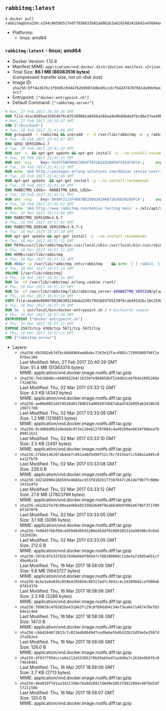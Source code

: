 ## `rabbitmq:latest`

```console
$ docker pull rabbitmq@sha256:a194c0659b517e8f7056833b82a89b2b3a619240241b641e45604ae8eeec3d5a
```

-	Platforms:
	-	linux; amd64

### `rabbitmq:latest` - linux; amd64

-	Docker Version: 1.12.6
-	Manifest MIME: `application/vnd.docker.distribution.manifest.v2+json`
-	Total Size: **86.1 MB (86063516 bytes)**  
	(compressed transfer size, not on-disk size)
-	Image ID: `sha256:bff4a367bc1fb9d5c0d447b2b9907ddbe85ccdc7b42d74707661da99e9ae1cc7`
-	Entrypoint: `["docker-entrypoint.sh"]`
-	Default Command: `["rabbitmq-server"]`

```dockerfile
# Mon, 27 Feb 2017 20:34:36 GMT
ADD file:41ac8d85ee35954bf6c8353d9681a045ba260aa9a96dbbded7bcd6e37ee49bea in / 
# Mon, 27 Feb 2017 20:34:37 GMT
CMD ["/bin/bash"]
# Tue, 28 Feb 2017 22:41:06 GMT
RUN groupadd -r rabbitmq && useradd -r -d /var/lib/rabbitmq -m -g rabbitmq rabbitmq
# Tue, 28 Feb 2017 22:41:07 GMT
ENV GOSU_VERSION=1.7
# Tue, 28 Feb 2017 22:41:20 GMT
RUN set -x 	&& apt-get update && apt-get install -y --no-install-recommends ca-certificates wget && rm -rf /var/lib/apt/lists/* 	&& wget -O /usr/local/bin/gosu "https://github.com/tianon/gosu/releases/download/$GOSU_VERSION/gosu-$(dpkg --print-architecture)" 	&& wget -O /usr/local/bin/gosu.asc "https://github.com/tianon/gosu/releases/download/$GOSU_VERSION/gosu-$(dpkg --print-architecture).asc" 	&& export GNUPGHOME="$(mktemp -d)" 	&& gpg --keyserver ha.pool.sks-keyservers.net --recv-keys B42F6819007F00F88E364FD4036A9C25BF357DD4 	&& gpg --batch --verify /usr/local/bin/gosu.asc /usr/local/bin/gosu 	&& rm -r "$GNUPGHOME" /usr/local/bin/gosu.asc 	&& chmod +x /usr/local/bin/gosu 	&& gosu nobody true 	&& apt-get purge -y --auto-remove ca-certificates wget
# Tue, 28 Feb 2017 22:41:21 GMT
RUN set -ex; 	key='434975BD900CCBE4F7EE1B1ED208507CA14F4FCA'; 	export GNUPGHOME="$(mktemp -d)"; 	gpg --keyserver ha.pool.sks-keyservers.net --recv-keys "$key"; 	gpg --export "$key" > /etc/apt/trusted.gpg.d/erlang-solutions.gpg; 	rm -r "$GNUPGHOME"; 	apt-key list
# Tue, 28 Feb 2017 22:41:22 GMT
RUN echo 'deb http://packages.erlang-solutions.com/debian jessie contrib' > /etc/apt/sources.list.d/erlang.list
# Tue, 28 Feb 2017 22:41:49 GMT
RUN apt-get update 	&& apt-get install -y --no-install-recommends 		erlang-asn1 		erlang-base-hipe 		erlang-crypto 		erlang-eldap 		erlang-inets 		erlang-mnesia 		erlang-nox 		erlang-os-mon 		erlang-public-key 		erlang-ssl 		erlang-xmerl 	&& rm -rf /var/lib/apt/lists/*
# Tue, 28 Feb 2017 22:41:49 GMT
ENV RABBITMQ_LOGS=- RABBITMQ_SASL_LOGS=-
# Tue, 28 Feb 2017 22:41:51 GMT
RUN set -ex; 	key='0A9AF2115F4687BD29803A206B73A36E6026DFCA'; 	export GNUPGHOME="$(mktemp -d)"; 	gpg --keyserver ha.pool.sks-keyservers.net --recv-keys "$key"; 	gpg --export "$key" > /etc/apt/trusted.gpg.d/rabbitmq.gpg; 	rm -r "$GNUPGHOME"; 	apt-key list
# Tue, 28 Feb 2017 22:41:52 GMT
RUN echo 'deb http://www.rabbitmq.com/debian testing main' > /etc/apt/sources.list.d/rabbitmq.list
# Thu, 16 Mar 2017 18:57:00 GMT
ENV RABBITMQ_VERSION=3.6.7
# Thu, 16 Mar 2017 18:57:01 GMT
ENV RABBITMQ_DEBIAN_VERSION=3.6.7-1
# Thu, 16 Mar 2017 18:57:10 GMT
RUN apt-get update && apt-get install -y --no-install-recommends 		rabbitmq-server=$RABBITMQ_DEBIAN_VERSION 	&& rm -rf /var/lib/apt/lists/*
# Thu, 16 Mar 2017 18:57:11 GMT
ENV PATH=/usr/lib/rabbitmq/bin:/usr/local/sbin:/usr/local/bin:/usr/sbin:/usr/bin:/sbin:/bin
# Thu, 16 Mar 2017 18:57:11 GMT
ENV HOME=/var/lib/rabbitmq
# Thu, 16 Mar 2017 18:57:13 GMT
RUN mkdir -p /var/lib/rabbitmq /etc/rabbitmq 	&& echo '[ { rabbit, [ { loopback_users, [ ] } ] } ].' > /etc/rabbitmq/rabbitmq.config 	&& chown -R rabbitmq:rabbitmq /var/lib/rabbitmq /etc/rabbitmq 	&& chmod -R 777 /var/lib/rabbitmq /etc/rabbitmq
# Thu, 16 Mar 2017 18:57:14 GMT
VOLUME [/var/lib/rabbitmq]
# Thu, 16 Mar 2017 18:57:15 GMT
RUN ln -sf /var/lib/rabbitmq/.erlang.cookie /root/
# Thu, 16 Mar 2017 18:57:17 GMT
RUN ln -sf /usr/lib/rabbitmq/lib/rabbitmq_server-$RABBITMQ_VERSION/plugins /plugins
# Thu, 16 Mar 2017 18:57:18 GMT
COPY file:aea0de868079820b38523daba3301f9d1b03f85139fbcab491d2bc10c2540046 in /usr/local/bin/ 
# Thu, 16 Mar 2017 18:57:19 GMT
RUN ln -s usr/local/bin/docker-entrypoint.sh / # backwards compat
# Thu, 16 Mar 2017 18:57:20 GMT
ENTRYPOINT ["docker-entrypoint.sh"]
# Thu, 16 Mar 2017 18:57:21 GMT
EXPOSE 25672/tcp 4369/tcp 5671/tcp 5672/tcp
# Thu, 16 Mar 2017 18:57:21 GMT
CMD ["rabbitmq-server"]
```

-	Layers:
	-	`sha256:693502eb7dfbc6b94964ae66ebc72d3e32facd981c72995b09794f1e87bac184`  
		Last Modified: Mon, 27 Feb 2017 20:40:26 GMT  
		Size: 51.4 MB (51363374 bytes)  
		MIME: application/vnd.docker.image.rootfs.diff.tar.gzip
	-	`sha256:7eb18686cc4689922b4c163307e9b8858bf524d63cebf6de1095266ef32a07dc`  
		Last Modified: Thu, 02 Mar 2017 03:33:12 GMT  
		Size: 4.3 KB (4342 bytes)  
		MIME: application/vnd.docker.image.rootfs.diff.tar.gzip
	-	`sha256:ae00e0021d4f4536d0170d615a009107db87a8adf42b095a63418b181667c7d8`  
		Last Modified: Thu, 02 Mar 2017 03:33:08 GMT  
		Size: 1.2 MB (1216851 bytes)  
		MIME: application/vnd.docker.image.rootfs.diff.tar.gzip
	-	`sha256:9c40b0d0b2a9eda9c873e116e61276f084cde49109eeb634f96beafb89811b31`  
		Last Modified: Thu, 02 Mar 2017 03:33:10 GMT  
		Size: 2.5 KB (2497 bytes)  
		MIME: application/vnd.docker.image.rootfs.diff.tar.gzip
	-	`sha256:2fb8e146207ab4eb7c881a48d5d94f52c76c74154afcc5d8a1a945c0ea12fb78`  
		Last Modified: Thu, 02 Mar 2017 03:33:08 GMT  
		Size: 226.0 B  
		MIME: application/vnd.docker.image.rootfs.diff.tar.gzip
	-	`sha256:3d218990416b505e468dacd33f81026177387047c261de79b7fc980e1931e4fd`  
		Last Modified: Thu, 02 Mar 2017 03:33:12 GMT  
		Size: 27.8 MB (27823799 bytes)  
		MIME: application/vnd.docker.image.rootfs.diff.tar.gzip
	-	`sha256:e6a2b2fe78c09ea4468a9533b6364979eab630b97002e679bf3f17090f3470f0`  
		Last Modified: Thu, 02 Mar 2017 03:33:05 GMT  
		Size: 3.1 KB (3096 bytes)  
		MIME: application/vnd.docker.image.rootfs.diff.tar.gzip
	-	`sha256:fe9045f6bf09cdd5946d05d3280e45ddf0188910531da96500c9c0a51d2b928c`  
		Last Modified: Thu, 02 Mar 2017 03:33:05 GMT  
		Size: 212.0 B  
		MIME: application/vnd.docker.image.rootfs.diff.tar.gzip
	-	`sha256:7074c0fe33782b7b40e6b4f96b47cf80200089c11de3a710d5a651cf49e46a14`  
		Last Modified: Thu, 16 Mar 2017 18:58:09 GMT  
		Size: 5.6 MB (5643727 bytes)  
		MIME: application/vnd.docker.image.rootfs.diff.tar.gzip
	-	`sha256:0c6e1e6e03bc858b4295658c86327adfc3691c4c2d3890d2caf600a68f81d376`  
		Last Modified: Thu, 16 Mar 2017 18:58:06 GMT  
		Size: 2.3 KB (2286 bytes)  
		MIME: application/vnd.docker.image.rootfs.diff.tar.gzip
	-	`sha256:f09826c4f6382be431863fc29c8f69dd84c34ef3ea6e71467470e7b5b9e1c4e8`  
		Last Modified: Thu, 16 Mar 2017 18:58:06 GMT  
		Size: 147.0 B  
		MIME: application/vnd.docker.image.rootfs.diff.tar.gzip
	-	`sha256:c6642646f2633c7c023edb804947ced9ebe5bd6432b23d59e5e3507d2fa5b2e4`  
		Last Modified: Thu, 16 Mar 2017 18:58:06 GMT  
		Size: 126.0 B  
		MIME: application/vnd.docker.image.rootfs.diff.tar.gzip
	-	`sha256:df93ff95dccca6e112e55305370b59ab5ed7aa9d8a7c2616e8b8f6c074b18481`  
		Last Modified: Thu, 16 Mar 2017 18:58:06 GMT  
		Size: 2.7 KB (2713 bytes)  
		MIME: application/vnd.docker.image.rootfs.diff.tar.gzip
	-	`sha256:46e039ffd1aa3421350e7da992891fd6d9e5053fd91289dc40f8e5df5721150b`  
		Last Modified: Thu, 16 Mar 2017 18:58:07 GMT  
		Size: 120.0 B  
		MIME: application/vnd.docker.image.rootfs.diff.tar.gzip
